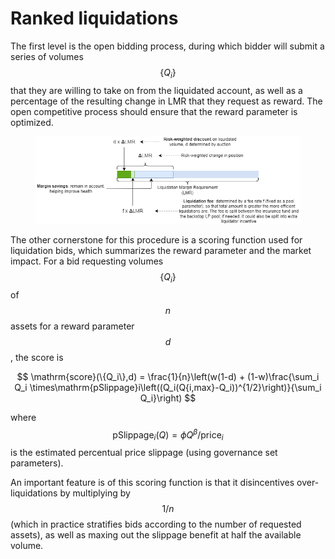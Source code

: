 # Ranked liquidations

The first level is the open bidding process, during which bidder will submit a series of volumes $$\{Q_i\}$$ that they are willing to take on from the liquidated account, as well as a percentage of the resulting change in LMR that they request as reward. The open competitive process should ensure that the reward parameter is optimized.

<figure><img src="../../.gitbook/assets/image (12).png" alt="" width="563"><figcaption></figcaption></figure>

The other cornerstone for this procedure is a scoring function used for liquidation bids, which summarizes the reward parameter and the market impact. For a bid requesting volumes $$\{Q_i\}$$ of $$n$$ assets for a reward parameter $$d$$, the score is

$$
\mathrm{score}(\{Q_i\},d) = \frac{1}{n}\left(w(1-d) + (1-w)\frac{\sum_i Q_i \times\mathrm{pSlippage}i\left((Q_i(Q{i,max}-Q_i))^{1/2}\right)}{\sum_i Q_i}\right)
$$

where $$\mathrm{pSlippage}_i(Q)=\phi Q^\beta/\mathrm{price}_i$$ is the estimated percentual price slippage (using governance set parameters).

An important feature is of this scoring function is that it disincentives over-liquidations by multiplying by $$1/n$$ (which in practice stratifies bids according to the number of requested assets), as well as maxing out the slippage benefit at half the available volume.
